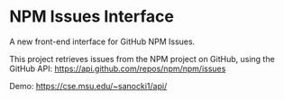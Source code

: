 # NPM Issues Interface
A new front-end interface for GitHub NPM Issues.

This project retrieves issues from the NPM project on GitHub, using the GitHub API: https://api.github.com/repos/npm/npm/issues

Demo: https://cse.msu.edu/~sanocki1/api/
